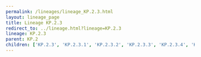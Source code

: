 ```yaml
---
permalink: /lineages/lineage_KP.2.3.html
layout: lineage_page
title: Lineage KP.2.3
redirect_to: ../lineage.html?lineage=KP.2.3
lineage: KP.2.3
parent: KP.2
children: ['KP.2.3', 'KP.2.3.1', 'KP.2.3.2', 'KP.2.3.3', 'KP.2.3.4', 'KP.2.3.5', 'KP.2.3.6', 'KP.2.3.7']
---
```

